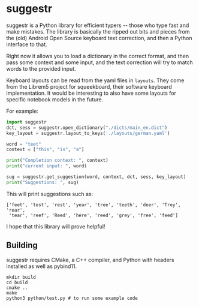 # suggestr

suggestr is a Python library for efficient typers -- those who type fast and 
make mistakes.
The library is basically the ripped out bits and pieces from the (old) Android
Open Source keyboard text correction, and then a Python interface to that.

Right now it allows you to load a dictionary in the correct format, and then 
pass some context and some input, and the text correction will try to match 
words to the provided input. 

Keyboard layouts can be read from the yaml files in `layouts`. They come from the
Librem5 project for squeekboard, their software keyboard implementation.
It would be interesting to also have some layouts for specific notebook models in 
the future.

For example:

```py
import suggestr
dct, sess = suggestr.open_dictionary("./dicts/main_en.dict")
key_layout = suggestr.layout_to_keys('./layouts/german.yaml')

word = "teet"
context = ["this", "is", "a"]

print("Completion context: ", context)
print("current input: ", word)

sug = suggestr.get_suggestion(word, context, dct, sess, key_layout)
print("Suggestions: ", sug)
```

This will print suggestions such as:

```
['feet', 'test', 'rest', 'year', 'tree', 'teeth', 'deer', 'Trey', 'rear',
 'tear', 'reef', 'Reed', 'here', 'reed', 'grey', 'free', 'feed']
```

I hope that this library will prove helpful!

## Building

suggestr requires CMake, a C++ compiler, and Python with headers installed as well
as pybind11.

```
mkdir build
cd build
cmake ..
make
python3 python/test.py # to run some example code
```

